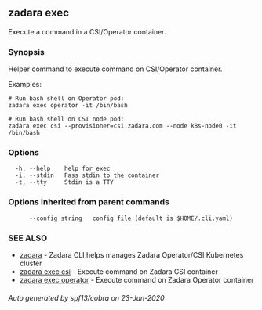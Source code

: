 ## zadara exec

Execute a command in a CSI/Operator container.

### Synopsis

Helper command to execute command on CSI/Operator container.

Examples:

	# Run bash shell on Operator pod:
	zadara exec operator -it /bin/bash

	# Run bash shell on CSI node pod:
	zadara exec csi --provisioner=csi.zadara.com --node k8s-node0 -it /bin/bash


### Options

```
  -h, --help    help for exec
  -i, --stdin   Pass stdin to the container
  -t, --tty     Stdin is a TTY
```

### Options inherited from parent commands

```
      --config string   config file (default is $HOME/.cli.yaml)
```

### SEE ALSO

* [zadara](README.md)	 - Zadara CLI helps manages Zadara Operator/CSI Kubernetes cluster
* [zadara exec csi](zadara_exec_csi.md)	 - Execute command on Zadara CSI container
* [zadara exec operator](zadara_exec_operator.md)	 - Execute command on Zadara Operator container

###### Auto generated by spf13/cobra on 23-Jun-2020
